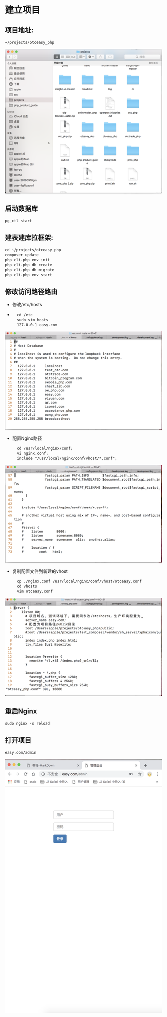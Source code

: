 # 建立项目
## 项目地址:
	~/projects/otceasy_php
![](imgs/1.png)
## 启动数据库
	pg_ctl start
	
## 建表建库拉框架:
	cd ~/projects/otceasy_php
	composer update
	php cli.php env init
	php cli.php db create
	php cli.php db migrate
	php cli.php env start

## 修改访问路径路由
- 修改/etc/hosts
- 
		cd /etc
		sudo vim hosts
		127.0.0.1 easy.com
![](imgs/2.png)

- 配置Nginx路径
		
		cd /usr/local/nginx/conf;
		vi nginx.conf;
		include "/usr/local/nginx/conf/vhost/*.conf";
![](imgs/3.png)
- 复制配置文件到新建的vhost

		cp ./nginx.conf /usr/local/nginx/conf/vhost/otceasy.conf
		cd vhosts
		vim otceasy.conf
![](imgs/4.png)

## 重启Nginx
	sudo nginx -s reload
	
## 打开项目
	easy.com/admin
	
![](imgs/5.png)